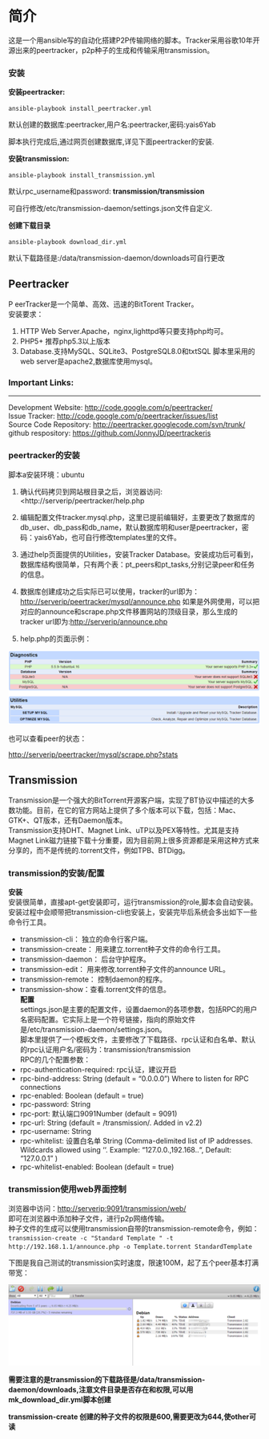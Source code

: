 # 简介
这是一个用ansible写的自动化搭建P2P传输网络的脚本。Tracker采用谷歌10年开源出来的peertracker，p2p种子的生成和传输采用transmission。


### 安装


**安装peertracker:**

`ansible-playbook install_peertracker.yml`

默认创建的数据库:peertracker,用户名:peertracker,密码:yais6Yab

脚本执行完成后,通过网页创建数据库,详见下面peertracker的安装.

**安装transmission:**

`ansible-playbook install_transmission.yml`

默认rpc_username和password: **transmission/transmission** 

可自行修改/etc/transmission-daemon/settings.json文件自定义.


**创建下载目录**

`ansible-playbook download_dir.yml`

默认下载路径是:/data/transmission-daemon/downloads可自行更改

## Peertracker
P   eerTracker是一个简单、高效、迅速的BitTorent Tracker。  
安装要求：  
1. HTTP Web Server.Apache，nginx,lighttpd等只要支持php均可。  
2. PHP5+ 推荐php5.3以上版本  
3. Database.支持MySQL、SQLite3、PostgreSQL8.0和txtSQL 
脚本里采用的web server是apache2,数据库使用mysql。   


### Important Links:
---
Development Website: <http://code.google.com/p/peertracker/>  
Issue Tracker: <http://code.google.com/p/peertracker/issues/list>  
Source Code Repository: <http://peertracker.googlecode.com/svn/trunk/>  
github respository: <https://github.com/JonnyJD/peertrackeris>  

### **peertracker的安装**
脚本a安装环境：ubuntu  
1. 确认代码拷贝到网站根目录之后，浏览器访问: <http://serverip/peertracker/help.php    
2. 编辑配置文件tracker.mysql.php，这里已提前编辑好，主要更改了数据库的db_user、db_pass和db_name，默认数据库明和user是peertracker，密码：yais6Yab，也可自行修改templates里的文件。
  
3. 通过help页面提供的Utilities，安装Tracker Database。安装成功后可看到，数据库结构很简单，只有两个表：pt_peers和pt_tasks,分别记录peer和任务的信息。
  
4. 数据库创建成功之后实际已可以使用，tracker的url即为：<http://serverip/peertracker/mysql/announce.php> 如果是外网使用，可以把对应的announce和scrape.php文件移置网站的顶级目录，那么生成的tracker url即为:<http://serverip/announce.php>
   
5. help.php的页面示例：


![help.php](https://github.com/xujpxm/picture/blob/master/peertracker_help.png?raw=true>)  

也可以查看peer的状态：

<http://serverip/peertracker/mysql/scrape.php?stats>


 
## **Transmission**
  Transmission是一个强大的BitTorrent开源客户端，实现了BT协议中描述的大多数功能。目前，在它的官方网站上提供了多个版本可以下载，包括：Mac、GTK+、QT版本，还有Daemon版本。  
  Transmission支持DHT、Magnet Link、uTP以及PEX等特性。尤其是支持Magnet Link磁力链接下载十分重要，因为目前网上很多资源都是采用这种方式来分享的，而不是传统的.torrent文件，例如TPB、BTDigg。  




### **transmission的安装/配置**  
**安装**    
安装很简单，直接apt-get安装即可，运行transmission的role,脚本会自动安装。  
安装过程中会顺带把transmission-cli也安装上，安装完毕后系统会多出如下一些命令行工具。 
* transmission-cli： 独立的命令行客户端。  
* transmission-create： 用来建立.torrent种子文件的命令行工具。  
* transmission-daemon： 后台守护程序。  
* transmission-edit： 用来修改.torrent种子文件的announce URL。  
* transmission-remote： 控制daemon的程序。  
* transmission-show：查看.torrent文件的信息。  
**配置**  
settings.json是主要的配置文件，设置daemon的各项参数，包括RPC的用户名密码配置。它实际上是一个符号链接，指向的原始文件是/etc/transmission-daemon/settings.json。  
脚本里提供了一个模板文件，主要修改了下载路径、rpc认证和白名单、默认的rpc认证用户名/密码为：transmission/transmission  
RPC的几个配置参数：  
* rpc-authentication-required: rpc认证，建议开启  
* rpc-bind-address: String (default = “0.0.0.0”) Where to listen for RPC connections  
* rpc-enabled: Boolean (default = true)  
* rpc-password: String  
* rpc-port: 默认端口9091Number (default = 9091)  
* rpc-url: String (default = /transmission/. Added in v2.2)  
* rpc-username: String  
* rpc-whitelist: 设置白名单 String (Comma-delimited list of IP addresses. Wildcards allowed using ‘‘. Example: “127.0.0.,192.168..“, Default: “127.0.0.1” )  
* rpc-whitelist-enabled: Boolean (default = true)  

### **transmission使用web界面控制**
浏览器中访问：<http://serverip:9091/transmission/web/>  
即可在浏览器中添加种子文件，进行p2p网络传输。  
种子文件的生成可以使用transmission自带的transmission-remote命令，例如：  
`transmission-create -c "Standard Template " -t http://192.168.1.1/announce.php -o Template.torrent StandardTemplate`
 
 
下图是我自己测试的transmission实时速度，限速100M，起了五个peer基本打满带宽：  


![speed](https://github.com/xujpxm/picture/blob/master/peer.png?raw=true)  

**需要注意的是transmission的下载路径是/data/transmission-daemon/downloads,注意文件目录是否存在和权限,可以用mk_download_dir.yml脚本创建**

**transmission-create 创建的种子文件的权限是600,需要更改为644,使other可读**

